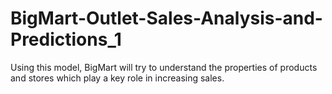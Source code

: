 # BigMart-Outlet-Sales-Analysis-and-Predictions_1
Using this model, BigMart will try to understand the properties of products and stores which play a key role in increasing sales.
